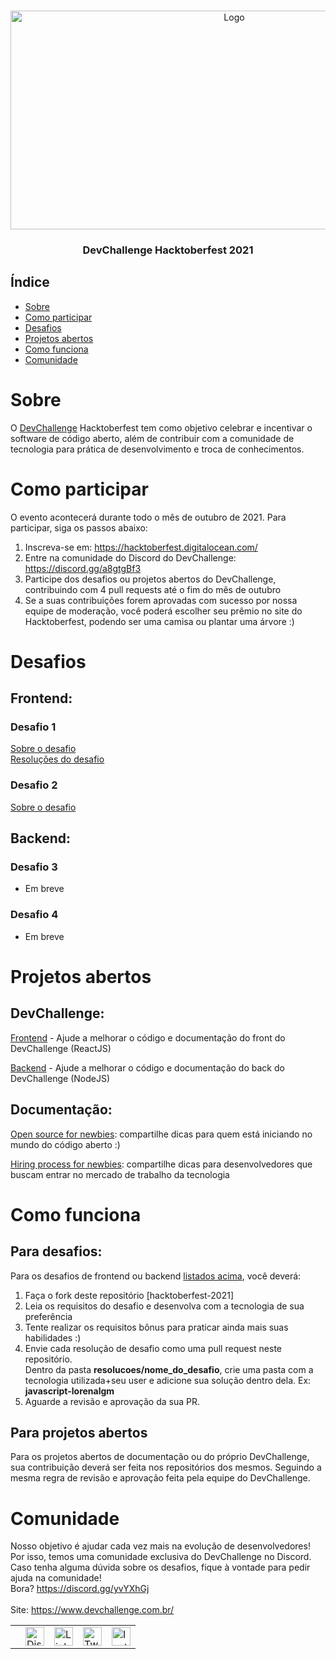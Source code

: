 <br />
    <p align="center">
        <a href="https://www.devchallenge.com.br/">
            <img src="https://i.imgur.com/p0Qla3Q.png" alt="Logo" width="700" height="350">
        </a>
        <h3 align="center">DevChallenge Hacktoberfest 2021</h3>
   </p>

## Índice

- [Sobre](#sobre)
- [Como participar](#como-participar)
- [Desafios](#desafios)
- [Projetos abertos](#projetos-abertos)
- [Como funciona](#como-funciona)
- [Comunidade](#comunidade)

# Sobre
O <a href="https://www.devchallenge.com.br/">DevChallenge</a> Hacktoberfest tem como objetivo celebrar e incentivar 
o software de código aberto, além de contribuir com a comunidade de tecnologia para prática de desenvolvimento e troca de conhecimentos.

# Como participar

O evento acontecerá durante todo o mês de outubro de 2021. Para participar, siga os passos abaixo:

1. Inscreva-se em: https://hacktoberfest.digitalocean.com/
2. Entre na comunidade do Discord do DevChallenge: https://discord.gg/a8gtgBf3
3. Participe dos desafios ou projetos abertos do DevChallenge, contribuindo com 4 pull requests até o fim do mês de outubro
4. Se a suas contribuições forem aprovadas com sucesso por nossa equipe de moderação, 
você poderá escolher seu prêmio no site do Hacktoberfest, podendo ser uma camisa ou plantar uma árvore :)

# Desafios

## Frontend:

### Desafio 1
[Sobre o desafio](./desafios/desafio1/desafio.md)<br>
[Resoluções do desafio](./resolucoes/desafio1)<br>

### Desafio 2
[Sobre o desafio](./desafios/desafio2/desafio.md)<br>


## Backend:

### Desafio 3
- Em breve

### Desafio 4
- Em breve

# Projetos abertos

## DevChallenge:

[Frontend](https://github.com/Lorenalgm/DevChallenge) - Ajude a melhorar o código e documentação do front do DevChallenge (ReactJS)

[Backend](https://github.com/Lorenalgm/DevChallengeAPI) - Ajude a melhorar o código e documentação do back do DevChallenge (NodeJS)

## Documentação:

[Open source for newbies](https://github.com/devchallenge-io/open_source_for_newbies): compartilhe dicas para quem está iniciando no mundo do código aberto :)

[Hiring process for newbies](https://github.com/devchallenge-io/hiring_process_for_newbies): compartilhe dicas para desenvolvedores que buscam entrar no mercado de trabalho da tecnologia

# Como funciona

## Para desafios:
Para os desafios de frontend ou backend [listados acima](#desafios), você deverá:
1. Faça o fork deste repositório [hacktoberfest-2021]
2. Leia os requisitos do desafio e desenvolva com a tecnologia de sua preferência
3. Tente realizar os requisitos bônus para praticar ainda mais suas habilidades :)
4. Envie cada resolução de desafio como uma pull request neste repositório.
<br>Dentro da pasta <b>resolucoes/nome_do_desafio</b>, crie uma pasta com a tecnologia utilizada+seu user e adicione sua solução dentro dela. Ex: <b>javascript-lorenalgm</b>
5. Aguarde a revisão e aprovação da sua PR.

## Para projetos abertos

Para os projetos abertos de documentação ou do próprio DevChallenge, sua contribuição deverá ser feita nos repositórios dos mesmos. Seguindo a mesma regra de revisão e aprovação feita pela equipe do DevChallenge.

# Comunidade
Nosso objetivo é ajudar cada vez mais na evolução de desenvolvedores! Por isso, temos uma comunidade exclusiva do DevChallenge no Discord. Caso tenha alguma dúvida sobre os desafios, fique à vontade para pedir ajuda na comunidade! <br> 
Bora? https://discord.gg/yvYXhGj <br>
<br>
Site: https://www.devchallenge.com.br/ <br>

<table style="border-color:transparent">
    <th>
        <td><a href="https://discord.gg/yvYXhGj"><img src="https://cdn3.iconfinder.com/data/icons/discord/64/discord_20-512.png" width="30px" height="30px" alt="Discord">      </a></td>
    <td><a href="https://www.linkedin.com/company/devchallenge/"><img src="https://image.flaticon.com/icons/svg/1384/1384014.svg" width="30px" height="30px"                alt="Linkedin"></a></td>
    <td><a href="https://twitter.com/dev_challenge"><img src="https://cdn3.iconfinder.com/data/icons/picons-social/57/43-twitter-512.png" width="30px" height="30px"        alt="Twitter"></a</td>
    <td><a href="https://www.instagram.com/devchallenge/"><img src="https://cdn4.iconfinder.com/data/icons/picons-social/57/38-instagram-3-512.png" width="30px"            height="30px" alt="Instagram"></a></td>
    </th>
</table>

